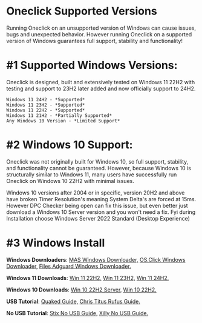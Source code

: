 # Oneclick Supported Versions

Running Oneclick on an unsupported version of Windows can cause issues, bugs and unexpected behavior.
However running Oneclick on a supported version of Windows guarantees full support, stability and functionality!

# #1 Supported Windows Versions:
Oneclick is designed, built and extensively tested on Windows 11 22H2 with testing and support to 23H2 later added and now officially support to 24H2.
```
Windows 11 24H2 - *Supported*
Windows 11 23H2 - *Supported*
Windows 11 22H2 - *Supported*
Windows 11 21H2 - *Partially Supported*
Any Windows 10 Version - *Limited Support*
```
# #2 Windows 10 Support:
Oneclick was not originally built for Windows 10, so full support, stability, and functionality cannot be guaranteed.
However, because Windows 10 is structurally similar to Windows 11, many users have successfully run Oneclick on Windows 10 22H2 with minimal issues.

Windows 10 versions after 2004 or in specific, version 20H2 and above have broken Timer Resolution's meaning System Delta's are forced at 15ms. However DPC Checker being open can fix this issue, but even better just download a Windows 10 Server version and you won't need a fix. Fyi during Installation choose Windows Server 2022 Standard (Desktop Experience)

# #3 Windows Install

**Windows Downloaders**: 
[MAS Windows Downloader,](https://massgrave.dev/genuine-installation-media)
[OS.Click Windows Downloader,](https://os.click/en)
[Files Adguard Windows Downloader.](https://files.rg-adguard.net/version/f0bd8307-d897-ef77-dbd6-216fefbe94c5)

**Windows 11 Downloads**: 
[Win 11 22H2,](https://os.click/en/Windows:Windows_11:22H2:22621.4169:Multi-Edition:en-us:x64)
[Win 11 23H2,](https://os.click/en/Windows:Windows_11:23H2:22631.4169:Multi-Edition:en-us:x64)
[Win 11 24H2.](https://os.click/en/Windows:Windows_11:24H2:26100.1742:Multi-Edition:en-us:x64)

**Windows 10 Downloads**: 
[Win 10 22H2 Server,](https://massgrave.dev/windows_server_links#windows-server-2022)
[Win 10 22H2.](https://os.click/en/Windows:Windows_10:22H2:19045.4894:Multi-Edition:en-us:x64)

**USB Tutorial**: 
[Quaked Guide,](https://youtu.be/iO6n63TWv-E)
[Chris Titus Rufus Guide.](https://youtu.be/PYOsevW3KdA?si=TXlkbaY5YiDFsnRW&t=1381)

**No USB Tutorial**: 
[Stix No USB Guide,](https://www.youtube.com/watch?v=A3Ig7utyaPo)
[Xilly No USB Guide.](https://www.youtube.com/watch?v=FNaTnVvS_j0)
